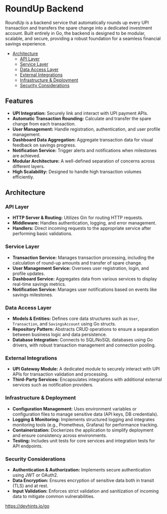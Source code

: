 # RoundUp Backend

RoundUp is a backend service that automatically rounds up every UPI transaction and transfers the spare change into a dedicated investment account. Built entirely in Go, the backend is designed to be modular, scalable, and secure, providing a robust foundation for a seamless financial savings experience.

- [Architecture](#architecture)
  - [API Layer](#api-layer)
  - [Service Layer](#service-layer)
  - [Data Access Layer](#data-access-layer)
  - [External Integrations](#external-integrations)
  - [Infrastructure & Deployment](#infrastructure--deployment)
  - [Security Considerations](#security-considerations)

## Features

- **UPI Integration:** Securely link and interact with UPI payment APIs.
- **Automatic Transaction Rounding:** Calculate and transfer the spare change from each transaction.
- **User Management:** Handle registration, authentication, and user profile management.
- **Dashboard Data Aggregation:** Aggregate transaction data for visual feedback on savings progress.
- **Notification Service:** Trigger alerts and notifications when milestones are achieved.
- **Modular Architecture:** A well-defined separation of concerns across different layers.
- **High Scalability:** Designed to handle high transaction volumes efficiently.

## Architecture

### API Layer

- **HTTP Server & Routing:** Utilizes Gin for routing HTTP requests.
- **Middleware:** Handles authentication, logging, and error management.
- **Handlers:** Direct incoming requests to the appropriate service after performing basic validations.

### Service Layer

- **Transaction Service:** Manages transaction processing, including the calculation of round-up amounts and transfer of spare change.
- **User Management Service:** Oversees user registration, login, and profile updates.
- **Dashboard Service:** Aggregates data from various services to display real-time savings metrics.
- **Notification Service:** Manages user notifications based on events like savings milestones.

### Data Access Layer

- **Models & Entities:** Defines core data structures such as `User`, `Transaction`, and `SavingsAccount` using Go structs.
- **Repository Pattern:** Abstracts CRUD operations to ensure a separation between business logic and data persistence.
- **Database Integration:** Connects to SQL/NoSQL databases using Go drivers, with robust transaction management and connection pooling.

### External Integrations

- **UPI Gateway Module:** A dedicated module to securely interact with UPI APIs for transaction validation and processing.
- **Third-Party Services:** Encapsulates integrations with additional external services such as notification providers.

### Infrastructure & Deployment

- **Configuration Management:** Uses environment variables or configuration files to manage sensitive data (API keys, DB credentials).
- **Logging & Monitoring:** Implements structured logging and integrates monitoring tools (e.g., Prometheus, Grafana) for performance tracking.
- **Containerization:** Dockerizes the application to simplify deployment and ensure consistency across environments.
- **Testing:** Includes unit tests for core services and integration tests for API endpoints.

### Security Considerations

- **Authentication & Authorization:** Implements secure authentication using JWT or OAuth2.
- **Data Encryption:** Ensures encryption of sensitive data both in transit (TLS) and at rest.
- **Input Validation:** Enforces strict validation and sanitization of incoming data to mitigate common vulnerabilities.

https://devhints.io/go
